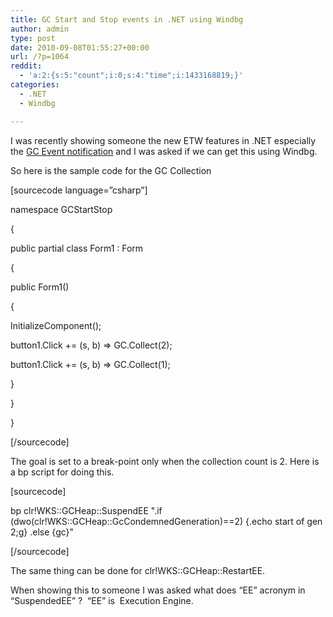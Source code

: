 ```yaml
---
title: GC Start and Stop events in .NET using Windbg
author: admin
type: post
date: 2010-09-08T01:55:27+00:00
url: /?p=1064
reddit:
  - 'a:2:{s:5:"count";i:0;s:4:"time";i:1433168819;}'
categories:
  - .NET
  - Windbg

---
```

I was recently showing someone the new ETW features in .NET especially the [GC Event notification][1] and I was asked if we can get this using Windbg.

So here is the sample code for the GC Collection

[sourcecode language=&#8221;csharp&#8221;]

namespace GCStartStop
  
{
  
public partial class Form1 : Form
  
{
  
public Form1()
  
{
  
InitializeComponent();
  
button1.Click += (s, b) => GC.Collect(2);
  
button1.Click += (s, b) => GC.Collect(1);
  
}
  
}
  
}
  
[/sourcecode]

The goal is set to a break-point only when the collection count is 2. Here is a bp script for doing this.

[sourcecode]

bp clr!WKS::GCHeap::SuspendEE ".if (dwo(clr!WKS::GCHeap::GcCondemnedGeneration)==2) {.echo start of gen 2;g} .else {gc}"

[/sourcecode]

The same thing can be done for clr!WKS::GCHeap::RestartEE.

When showing this to someone I was asked what does &#8220;EE&#8221; acronym in &#8220;SuspendedEE&#8221; ?  &#8220;EE&#8221; is  Execution Engine.

 [1]: http://msdn.microsoft.com/en-us/library/ff356162.aspx